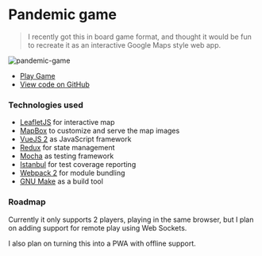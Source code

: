 Pandemic game
=============

> I recently got this in board game format, and thought it would be fun to recreate it as an interactive Google Maps style web app.

![pandemic-game](/assets/screenshots/pandemic-2.png)

 * [Play Game](https://pandemic-game.neilrussell.co.za)
 * [View code on GitHub](https://github.com/neilrussell6/vuejs-leafletjs-pandemic-game)

### Technologies used

 * [LeafletJS](http://leafletjs.com/) for interactive map
 * [MapBox](https://www.mapbox.com/) to customize and serve the map images
 * [VueJS 2](https://vuejs.org/) as JavaScript framework
 * [Redux](http://redux.js.org/) for state management
 * [Mocha](https://mochajs.org/) as testing framework
 * [Istanbul](https://istanbul.js.org/) for test coverage reporting
 * [Webpack 2](https://webpack.github.io/) for module bundling
 * [GNU Make](https://www.gnu.org/software/make/) as a build tool

### Roadmap

Currently it only supports 2 players, playing in the same browser, but I plan on adding support for remote play using Web Sockets.

I also plan on turning this into a PWA with offline support.
